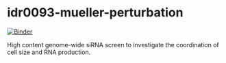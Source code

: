 # idr0093-mueller-perturbation
[![Binder](https://mybinder.org/badge_logo.svg)](https://binder.bioimagearchive.org/v2/gh/IDR/idr0093-mueller-perturbation/master?urlpath=notebooks%2Fnotebooks%2Fidr0093_explore.ipynb%3FplateId%3D9283) 

High content genome-wide siRNA screen to investigate the coordination of cell size and RNA production.
